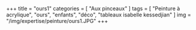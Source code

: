 +++
title = "ours1"
categories = [ "Aux pinceaux" ]
tags = [ "Peinture à acrylique", "ours", "enfants", "déco", "tableaux isabelle kessedjian" ]
img = "/img/expertise/peinture/ours1.JPG"
+++
